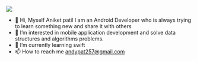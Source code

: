 
[![](https://img.shields.io/badge/Mobile%20Application%20Developer-Aniket%20Patil-006bb3?style=for-the-badge&logo=android)](https://g.dev/patil_aniket)



- 👋 Hi, Myself Aniket patil I am an Android Developer who is always trying to learn something new and share it with others
- 👀 I’m interested in mobile application development and solve data structures and algorithms problems.
- 🌱 I’m currently learning swift
- 📫 How to reach me andypat257@gmail.com

<!---
Aniket752/Aniket752 is a ✨ special ✨ repository because its `README.md` (this file) appears on your GitHub profile.
You can click the Preview link to take a look at your changes.
--->
